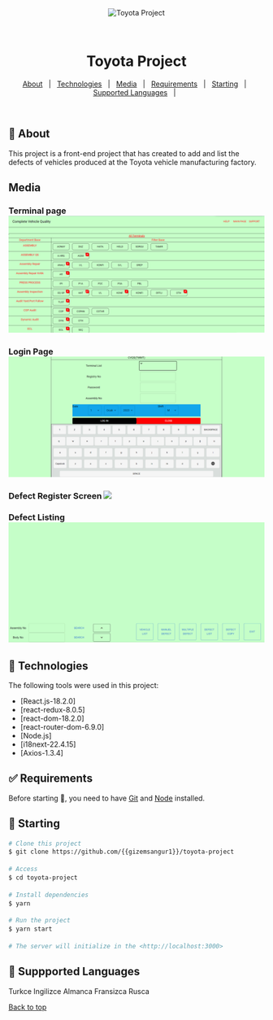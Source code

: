 <div align="center" id="top"> 
  <img src="./.github/app.gif" alt="Toyota Project" />

  &#xa0;

  <!-- <a href="https://toyotaproject.netlify.app">Demo</a> -->
</div>

<h1 align="center">Toyota Project</h1>


<!-- Status -->

<!-- <h4 align="center"> 
	🚧  Toyota Project 🚀 Under construction...  🚧
</h4> 

<hr> -->

<p align="center">
  <a href="#dart-about">About</a> &#xa0; | &#xa0; 
  <a href="#rocket-technologies">Technologies</a> &#xa0; | &#xa0;
  <a href="#rocket-technologies">Media</a> &#xa0; | &#xa0;
  <a href="#white_check_mark-requirements">Requirements</a> &#xa0; | &#xa0;
  <a href="#checkered_flag-starting">Starting</a> &#xa0; | &#xa0;
 <a href="#checkered_flag-starting">Supported Languages</a> &#xa0; | &#xa0;
</p>

<br>

## :dart: About ##

This project is a front-end project that has created to add and list the defects of vehicles produced at the Toyota vehicle manufacturing factory.

## Media
### Terminal page <img src="./Terminal.png">
### Login Page <img src="./Login.png">
### Defect Register Screen ![](DefectRegister.gif)
### Defect Listing ![](Defectlist.gif)


## :rocket: Technologies ##

The following tools were used in this project:

- [React.js-18.2.0]
- [react-redux-8.0.5]
- [react-dom-18.2.0]
- [react-router-dom-6.9.0]
- [Node.js]
- [i18next-22.4.15]
- [Axios-1.3.4]



## :white_check_mark: Requirements ##

Before starting :checkered_flag:, you need to have [Git](https://git-scm.com) and [Node](https://nodejs.org/en/) installed.

## :checkered_flag: Starting ##

```bash
# Clone this project
$ git clone https://github.com/{{gizemsangur1}}/toyota-project

# Access
$ cd toyota-project

# Install dependencies
$ yarn

# Run the project
$ yarn start

# The server will initialize in the <http://localhost:3000>
```
## :checkered_flag: Suppported Languages ##
Turkce 
Ingilizce 
Almanca 
Fransizca 
Rusca 

<a href="#top">Back to top</a>
